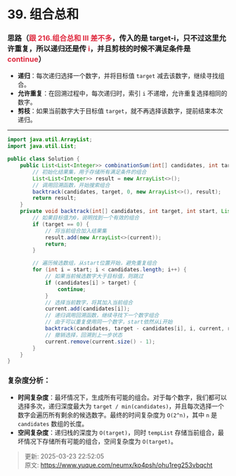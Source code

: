 # 39. 组合总和

### 思路（<font style="color:#DF2A3F;">跟 216.组合总和 III 差不多</font>，传入的是 target-i，只不过这里允许重复，所以递归还是传 <font style="color:#DF2A3F;">i</font>，并且剪枝的时候不满足条件是 <font style="color:#DF2A3F;">continue</font>）
+ **递归**：每次递归选择一个数字，并将目标值 `target` 减去该数字，继续寻找组合。
+ **允许重复**：在回溯过程中，每次递归时，索引 `i` 不递增，允许重复选择相同的数字。
+ **剪枝**：如果当前数字大于目标值 `target`，就不再选择该数字，提前结束本次递归。

---

```java
import java.util.ArrayList;
import java.util.List;

public class Solution {
    public List<List<Integer>> combinationSum(int[] candidates, int target) {
        // 初始化结果集，用于存储所有满足条件的组合
        List<List<Integer>> result = new ArrayList<>();
        // 调用回溯函数，开始搜索组合
        backtrack(candidates, target, 0, new ArrayList<>(), result);
        return result;
    }
    private void backtrack(int[] candidates, int target, int start, List<Integer> current, List<List<Integer>> result) {
        // 如果目标值为0，说明找到一个有效的组合
        if (target == 0) {
            // 将当前组合加入结果集
            result.add(new ArrayList<>(current));
            return;
        }

        // 遍历候选数组，从start位置开始，避免重复组合
        for (int i = start; i < candidates.length; i++) {
            // 如果当前候选数字大于目标值，则跳过
            if (candidates[i] > target) {
                continue;
            }
            // 选择当前数字，将其加入当前组合
            current.add(candidates[i]);
            // 递归调用回溯函数，继续寻找下一个数字组合
            // 由于可以重复使用同一个数字，start依然从i开始
            backtrack(candidates, target - candidates[i], i, current, result);
            // 撤销选择，回溯到上一步状态
            current.remove(current.size() - 1);
        }
    }
}

```



### 复杂度分析：
+ **时间复杂度**：最坏情况下，生成所有可能的组合。对于每个数字，我们都可以选择多次，递归深度最大为 `target / min(candidates)`，并且每次选择一个数字会遍历所有剩余的候选数字。最终的时间复杂度为 `O(2^n)`，其中 `n` 是 `candidates` 数组的长度。
+ **空间复杂度**：递归栈的深度为 `O(target)`，同时 `tempList` 存储当前组合，最坏情况下存储所有可能的组合，空间复杂度为 `O(target)`。



> 更新: 2025-03-23 22:52:05  
> 原文: <https://www.yuque.com/neumx/ko4psh/ohu1reg253vbqcht>